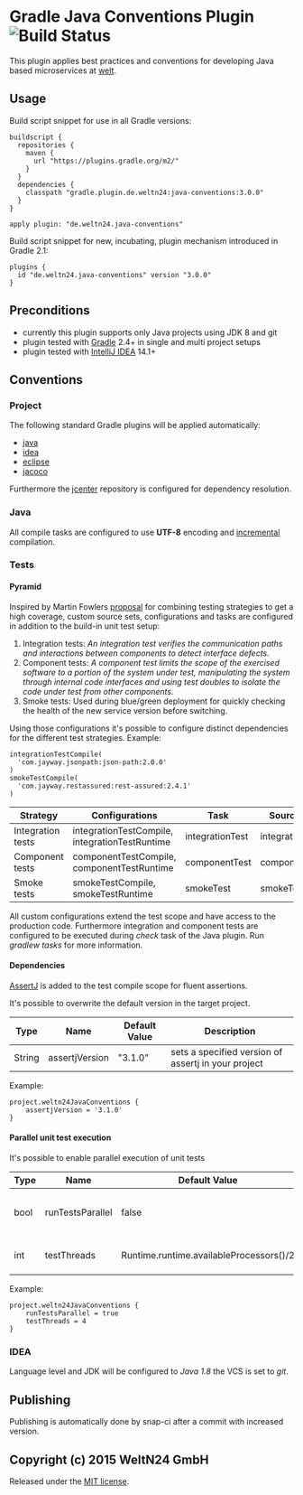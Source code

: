 Gradle Java Conventions Plugin ![Build Status](https://snap-ci.com/WeltN24/gradle-java-conventions-plugin/branch/master/build_image)
==============================

This plugin applies best practices and conventions for developing Java based microservices at [welt](https://github.com/WeltN24).

## Usage

Build script snippet for use in all Gradle versions:

    buildscript {
      repositories {
        maven {
          url "https://plugins.gradle.org/m2/"
        }
      }
      dependencies {
        classpath "gradle.plugin.de.weltn24:java-conventions:3.0.0"
      }
    }
    
    apply plugin: "de.weltn24.java-conventions"
    
Build script snippet for new, incubating, plugin mechanism introduced in Gradle 2.1:

    plugins {
      id "de.weltn24.java-conventions" version "3.0.0"
    }


## Preconditions
- currently this plugin supports only Java projects using JDK 8 and git
- plugin tested with [Gradle](http://gradle.org/) 2.4+ in single and multi project setups
- plugin tested with [IntelliJ IDEA](https://www.jetbrains.com/idea/) 14.1+

## Conventions

### Project

The following standard Gradle plugins will be applied automatically:

+ [java](https://docs.gradle.org/current/userguide/java_plugin.html)
+ [idea](https://docs.gradle.org/current/userguide/idea_plugin.html)
+ [eclipse](https://docs.gradle.org/current/userguide/eclipse_plugin.html)
+ [jacoco](https://docs.gradle.org/current/userguide/jacoco_plugin.html)

Furthermore  the [jcenter](https://bintray.com/bintray/jcenter) repository is configured for dependency resolution.

### Java 

All compile tasks are configured to use **UTF-8** encoding and [incremental](https://docs.gradle.org/current/userguide/java_plugin.html) compilation.
    
### Tests

#### Pyramid

Inspired by Martin Fowlers [proposal](http://martinfowler.com/articles/microservice-testing/) for combining testing strategies to get a high coverage, custom source sets, configurations and tasks are configured in addition to the build-in unit test setup:

1. Integration tests: *An integration test verifies the communication paths and interactions between components to detect interface defects.*
2. Component tests: *A component test limits the scope of the exercised software to a portion of the system under test, manipulating the system through internal code interfaces and using test doubles to isolate the code under test from other components.*
3. Smoke tests: Used during blue/green deployment for quickly checking the health of the new service version before switching.

Using those configurations it's possible to configure distinct dependencies for the different test strategies. Example:
    
    integrationTestCompile(
      'com.jayway.jsonpath:json-path:2.0.0'
    )
    smokeTestCompile(
      'com.jayway.restassured:rest-assured:2.4.1'
    )

| Strategy | Configurations | Task | Source Set |
| ---- | ---- | ------------- | ------------- |
|Integration tests| integrationTestCompile, integrationTestRuntime| integrationTest| integrationTest |
|Component tests| componentTestCompile, componentTestRuntime| componentTest| componentTest |
|Smoke tests| smokeTestCompile, smokeTestRuntime| smokeTest| smokeTest |

All custom configurations extend the test scope and have access to the production code. Furthermore integration and component tests are configured to be executed during *check* task of the Java plugin. Run *gradlew tasks* for more information.

#### Dependencies

[AssertJ](http://joel-costigliola.github.io/assertj/assertj-core-quick-start.html) is added to the test compile scope for fluent assertions.

It's possible to overwrite the default version in the target project.

| Type | Name | Default Value | Description |
| ---- | ---- | ------------- | ----------- |
|String| assertjVersion| "3.1.0"| sets a specified version of assertj in your project |

Example:

    project.weltn24JavaConventions {
        assertjVersion = '3.1.0'
    }

#### Parallel unit test execution

It's possible to enable parallel execution of unit tests    

| Type | Name | Default Value | Description |
| ---- | ---- | ------------- | ----------- |
|bool| runTestsParallel| false| On/Off switch for parallel unit testing |
|int| testThreads | Runtime.runtime.availableProcessors()/2 | number of workers for test runs |

Example:

    project.weltn24JavaConventions {
        runTestsParallel = true
        testThreads = 4
    }

### IDEA

Language level and JDK will be configured to *Java 1.8* the VCS is set to *git*.

## Publishing

Publishing is automatically done by snap-ci after a commit with increased version.
    
## Copyright (c) 2015 WeltN24 GmbH

Released under the [MIT license](https://tldrlegal.com/license/mit-license).
